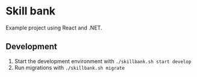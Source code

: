 # Skill bank

Example project using React and .NET.

## Development

1. Start the development environment with `./skillbank.sh start develop`
2. Run migrations with `./skillbank.sh migrate`
